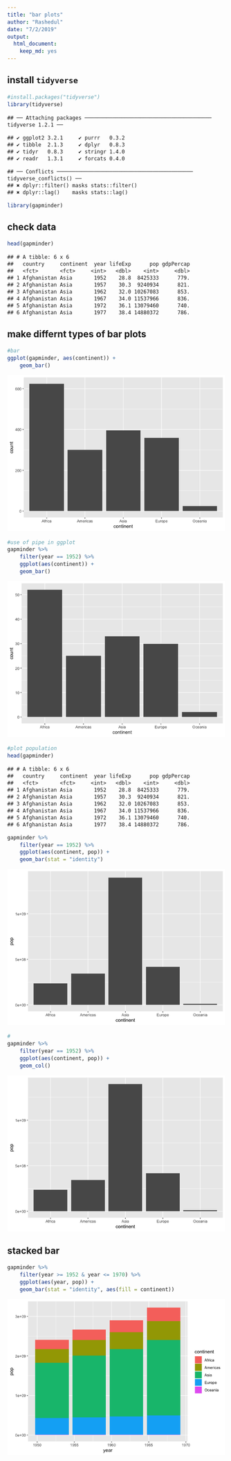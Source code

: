 ```yaml
---
title: "bar plots"
author: "Rashedul"
date: "7/2/2019"
output: 
  html_document: 
    keep_md: yes
---
```




## install `tidyverse`


```r
#install.packages("tidyverse")
library(tidyverse)
```

```
## ── Attaching packages ───────────────────────────────────────── tidyverse 1.2.1 ──
```

```
## ✔ ggplot2 3.2.1     ✔ purrr   0.3.2
## ✔ tibble  2.1.3     ✔ dplyr   0.8.3
## ✔ tidyr   0.8.3     ✔ stringr 1.4.0
## ✔ readr   1.3.1     ✔ forcats 0.4.0
```

```
## ── Conflicts ──────────────────────────────────────────── tidyverse_conflicts() ──
## ✖ dplyr::filter() masks stats::filter()
## ✖ dplyr::lag()    masks stats::lag()
```

```r
library(gapminder)
```

## check data


```r
head(gapminder)
```

```
## # A tibble: 6 x 6
##   country     continent  year lifeExp      pop gdpPercap
##   <fct>       <fct>     <int>   <dbl>    <int>     <dbl>
## 1 Afghanistan Asia       1952    28.8  8425333      779.
## 2 Afghanistan Asia       1957    30.3  9240934      821.
## 3 Afghanistan Asia       1962    32.0 10267083      853.
## 4 Afghanistan Asia       1967    34.0 11537966      836.
## 5 Afghanistan Asia       1972    36.1 13079460      740.
## 6 Afghanistan Asia       1977    38.4 14880372      786.
```

## make differnt types of bar plots


```r
#bar
ggplot(gapminder, aes(continent)) +
    geom_bar()
```

![](Lec-15_files/figure-html/unnamed-chunk-3-1.png)<!-- -->

```r
#use of pipe in ggplot
gapminder %>%
    filter(year == 1952) %>%
    ggplot(aes(continent)) +
    geom_bar()
```

![](Lec-15_files/figure-html/unnamed-chunk-3-2.png)<!-- -->

```r
#plot population
head(gapminder)
```

```
## # A tibble: 6 x 6
##   country     continent  year lifeExp      pop gdpPercap
##   <fct>       <fct>     <int>   <dbl>    <int>     <dbl>
## 1 Afghanistan Asia       1952    28.8  8425333      779.
## 2 Afghanistan Asia       1957    30.3  9240934      821.
## 3 Afghanistan Asia       1962    32.0 10267083      853.
## 4 Afghanistan Asia       1967    34.0 11537966      836.
## 5 Afghanistan Asia       1972    36.1 13079460      740.
## 6 Afghanistan Asia       1977    38.4 14880372      786.
```

```r
gapminder %>%
    filter(year == 1952) %>% 
    ggplot(aes(continent, pop)) +
    geom_bar(stat = "identity")
```

![](Lec-15_files/figure-html/unnamed-chunk-3-3.png)<!-- -->

```r
#
gapminder %>%
    filter(year == 1952) %>% 
    ggplot(aes(continent, pop)) +
    geom_col()
```

![](Lec-15_files/figure-html/unnamed-chunk-3-4.png)<!-- -->


## stacked bar


```r
gapminder %>%
    filter(year >= 1952 & year <= 1970) %>%
    ggplot(aes(year, pop)) +
    geom_bar(stat = "identity", aes(fill = continent))
```

![](Lec-15_files/figure-html/unnamed-chunk-4-1.png)<!-- -->

